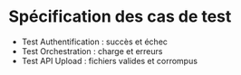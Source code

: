 # Spécification des cas de test

- Test Authentification : succès et échec
- Test Orchestration : charge et erreurs
- Test API Upload : fichiers valides et corrompus
